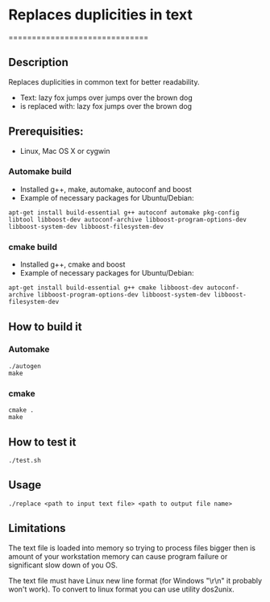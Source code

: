 # Replaces duplicities in text
==============================

## Description
Replaces duplicities in common text for better readability.
- Text: lazy fox jumps over jumps over the brown dog
- is replaced with: lazy fox jumps over the brown dog

## Prerequisities:
- Linux, Mac OS X or cygwin

### Automake build
- Installed g++, make, automake, autoconf and boost
- Example of necessary packages for Ubuntu/Debian:
```
apt-get install build-essential g++ autoconf automake pkg-config libtool libboost-dev autoconf-archive libboost-program-options-dev libboost-system-dev libboost-filesystem-dev
```

### cmake build
- Installed g++, cmake and boost
- Example of necessary packages for Ubuntu/Debian:
```
apt-get install build-essential g++ cmake libboost-dev autoconf-archive libboost-program-options-dev libboost-system-dev libboost-filesystem-dev
```

## How to build it

### Automake
```
./autogen
make
```

### cmake
```
cmake .
make
```

## How to test it
```
./test.sh
```

## Usage
```
./replace <path to input text file> <path to output file name>
```

## Limitations
The text file is loaded into memory so trying to process files bigger then is amount of your workstation memory can cause program failure or significant slow down of you OS.

The text file must have Linux new line format (for Windows "\r\n" it probably won't work). To convert to linux format you can use utility dos2unix.
